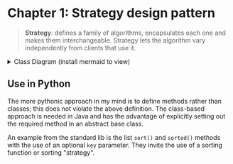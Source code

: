 # Chapter 1: Strategy design pattern

> **Strategy**: defines a family of algorithms, encapsulates each one and makes them interchangeable. Strategy lets the algorithm vary independently from clients that use it.

<details><summary>Class Diagram (install mermaid to view)</summary><p>

```mermaid
classDiagram
Client "1" --> "1" Strategy
Strategy "1" <|.. "*" ConcreteStrategyA
Strategy "1" <|.. "*" ConcreteStrategyB
    class Client {
        Strategy strategyBehavior
    inheritedMethod()
    }
    class Strategy {
    <<interface>> 
    strategyBehaviorMethod()}

    class ConcreteStrategyA {
    strategyBehaviorMethod() 
    }
    class ConcreteStrategyB {
    strategyBehaviorMethod() 
    }
```

</p></details>

## Use in Python

The more pythonic approach in my mind is to define methods rather than classes; this does not violate the above definition.  The class-based approach is needed in Java and has the advantage of explicitly setting out the required method in an abstract base class.

An example from the standard lib is the list `sort()` and `sorted()` methods with the use of an optional `key` parameter.  They invite the use of a sorting function or sorting "strategy". 
